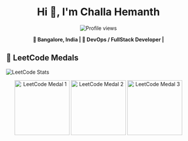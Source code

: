<!-- Profile README for Nishant-Tiwari24 -->

<h1 align="center">Hi 👋, I'm Challa Hemanth</h1>
<p align="center">
  <img src="https://komarev.com/ghpvc/?username=nishant-Tiwari24&label=Profile%20views&color=0e75b6&style=flat" alt="Profile views" />
</p>

<p align="center">
  <strong>🏡 Bangalore, India | 💼 DevOps / FullStack Developer | </strong>
</p>



## 🏅 LeetCode Medals
![LeetCode Stats](https://img.shields.io/badge/dynamic/json?color=orange&label=LeetCode%20Solved&query=%24.totalSolved&url=https%3A%2F%2Fleetcode-stats-api.herokuapp.com%2FChallahemanth)

<p align="center">
  <img src="https://leetcode.com/medal/?showImg=0&id=4774762&isLevel=false" alt="LeetCode Medal 1" width="150"/>
  <img src="https://leetcode.com/medal/?showImg=0&id=6073154&isLevel=false" alt="LeetCode Medal 2" width="150"/>
  <img src="https://leetcode.com/medal/?showImg=0&id=4822638&isLevel=false" alt="LeetCode Medal 3" width="150"/>
</p>

